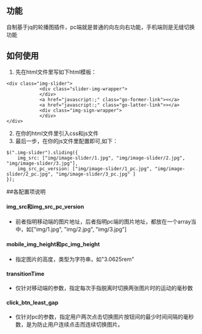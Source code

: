 ## 功能
自制基于jq的轮播图插件，pc端就是普通的向左向右功能，手机端则是无缝切换功能
## 如何使用
1. 先在html文件里写如下html模板：
```
<div class="img-slider">
			<div class="slider-img-wrapper">
			</div>
			<a href="javascript:;" class="go-former-link"><</a>
			<a href="javascript:;" class="go-latter-link">></a>
			<div class="img-sign-wrapper">
			</div>
</div>
```
2. 在你的html文件里引入css和js文件
3. 最后一步，在你的js文件里配置即可,如下：
```
$(".img-slider").sliding({
	img_src: ["img/image-slider/1.jpg", "img/image-slider/2.jpg", "img/image-slider/3.jpg"],
	img_src_pc_version: ["img/image-slider/1_pc.jpg", "img/image-slider/2_pc.jpg", "img/image-slider/3_pc.jpg" ]
});
```
##各配置项说明
#### img_src和img_src_pc_version
- 前者指明移动端的图片地址，后者指明pc端的图片地址，都放在一个array当中，如["img/1.jpg", "img/2.jpg", "img/3.jpg"]
#### mobile_img_height和pc_img_height
- 指定图片的高度，类型为字符串，如"3.0625rem"
#### transitionTime
- 仅针对移动端的参数，指定每次手指脱离时切换两张图片时的运动的毫秒数
#### click_btn_least_gap
- 仅针对pc的参数，指定用户两次点击切换图片按钮间的最少时间间隔的毫秒数，是为防止用户连续点击而连续切换图片。
